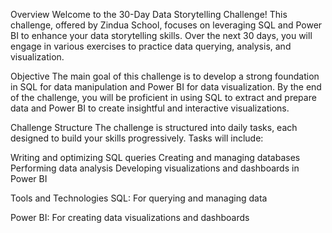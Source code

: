 Overview
Welcome to the 30-Day Data Storytelling Challenge! This challenge, offered by Zindua School, focuses on leveraging SQL and Power BI to enhance your data storytelling skills. Over the next 30 days, you will engage in various exercises to practice data querying, analysis, and visualization.

Objective
The main goal of this challenge is to develop a strong foundation in SQL for data manipulation and Power BI for data visualization. By the end of the challenge, you will be proficient in using SQL to extract and prepare data and Power BI to create insightful and interactive visualizations.

Challenge Structure
The challenge is structured into daily tasks, each designed to build your skills progressively. Tasks will include:

Writing and optimizing SQL queries Creating and managing databases Performing data analysis Developing visualizations and dashboards in Power BI

Tools and Technologies
SQL: For querying and managing data

Power BI: For creating data visualizations and dashboards
